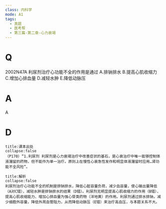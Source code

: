 ```yaml
---
class: 内科学
mode: A1
tags:
  - 真题
  - 医考帮
  - 第三篇-第二章-心力衰竭
---
```


# Q
2002N47A 利尿剂治疗心功能不全的作用是通过
A.排钠排水
B.提高心肌收缩力
C.增加心排血量
D.减轻水肿
E.降低动脉压

# A
A
# D
```ad-note
title:课本出处
collapse:false
（P170）“1.利尿剂 利尿剂是心力衰竭治疗中改善症状的基石，是心衰治疗中唯一能够控制体液潴留的药物，但不能作为单一治疗。原则上在慢性心衰急性发作和明显体液潴留时应用…肾功能不全风险”。
```

```ad-summary
title:解析
collapse:false
利尿剂治疗心功能不全的机制是排钠排水，降低心脏容量负荷，减少血容量，使心输出量降低（A对C错），减轻水肿是排钠排水的结果（D错）。利尿剂无明显提高心肌收缩力的作用（B错），提高心肌收缩能力、增加心排血量为强心苷类药物（洋地黄）的作用。利尿剂通过排水排钠，减少细胞外容量，降低外周血管阻力，从而降低动脉压（E错）来治疗高血压，与本题关系不大。
```

